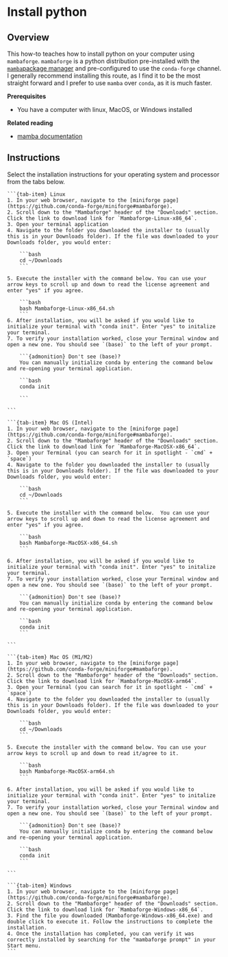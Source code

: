 # Install python

## Overview
This how-to teaches how to install python on your computer using `mambaforge`. `mambaforge` is a python distribution pre-installed with the [`mamba`package manager](https://mamba.readthedocs.io/en/latest/index.html) and pre-configured to use the `conda-forge` channel. I generally recommend installing this route, as I find it to be the most straight forward and I prefer to use `mamba` over `conda`, as it is much faster.

**Prerequisites**
- You have a computer with linux, MacOS, or Windows installed

**Related reading**

- [mamba documentation](https://mamba.readthedocs.io/en/latest/index.html)

## Instructions

Select the installation instructions for your operating system and processor from the tabs below.

````{tab-set}
```{tab-item} Linux
1. In your web browser, navigate to the [miniforge page](https://github.com/conda-forge/miniforge#mambaforge).
2. Scroll down to the "Mambaforge" header of the "Downloads" section. Click the link to download link for `Mambaforge-Linux-x86_64`.
3. Open your terminal application
4. Navigate to the folder you downloaded the installer to (usually this is in your Downloads folder). If the file was downloaded to your Downloads folder, you would enter:

    ```bash
    cd ~/Downloads
    ```   

5. Execute the installer with the command below. You can use your arrow keys to scroll up and down to read the license agreement and enter "yes" if you agree.

    ```bash
    bash Mambaforge-Linux-x86_64.sh
    ```
6. After installation, you will be asked if you would like to initialize your terminal with "conda init". Enter "yes" to initalize your terminal.
7. To verify your installation worked, close your Terminal window and open a new one. You should see `(base)` to the left of your prompt.

    ```{admonition} Don't see (base)?
    You can manually initialize conda by entering the command below and re-opening your terminal application.

    ```bash
    conda init
    
    ```

```

```{tab-item} Mac OS (Intel)
1. In your web browser, navigate to the [miniforge page](https://github.com/conda-forge/miniforge#mambaforge).
2. Scroll down to the "Mambaforge" header of the "Downloads" section. Click the link to download link for `Mambaforge-MacOSX-x86_64`.
3. Open your Terminal (you can search for it in spotlight - `cmd` + `space`)
4. Navigate to the folder you downloaded the installer to (usually this is in your Downloads folder). If the file was downloaded to your Downloads folder, you would enter:

    ```bash
    cd ~/Downloads
    ```
    
5. Execute the installer with the command below.  You can use your arrow keys to scroll up and down to read the license agreement and enter "yes" if you agree.

    ```bash
    bash Mambaforge-MacOSX-x86_64.sh
    ```

6. After installation, you will be asked if you would like to initialize your terminal with "conda init". Enter "yes" to initalize your terminal.   
7. To verify your installation worked, close your Terminal window and open a new one. You should see `(base)` to the left of your prompt.
    
    ```{admonition} Don't see (base)?
    You can manually initialize conda by entering the command below and re-opening your terminal application.

    ```bash
    conda init
    ```

```

```{tab-item} Mac OS (M1/M2)
1. In your web browser, navigate to the [miniforge page](https://github.com/conda-forge/miniforge#mambaforge).
2. Scroll down to the "Mambaforge" header of the "Downloads" section. Click the link to download link for `Mambaforge-MacOSX-arm64`.
3. Open your Terminal (you can search for it in spotlight - `cmd` + `space`)
4. Navigate to the folder you downloaded the installer to (usually this is in your Downloads folder). If the file was downloaded to your Downloads folder, you would enter:

    ```bash
    cd ~/Downloads
    ```
    
5. Execute the installer with the command below. You can use your arrow keys to scroll up and down to read it/agree to it.

    ```bash
    bash Mambaforge-MacOSX-arm64.sh
    ```
    
6. After installation, you will be asked if you would like to initialize your terminal with "conda init". Enter "yes" to initalize your terminal. 
7. To verify your installation worked, close your Terminal window and open a new one. You should see `(base)` to the left of your prompt.

    ```{admonition} Don't see (base)?
    You can manually initialize conda by entering the command below and re-opening your terminal application.

    ```bash
    conda init
    ```

```

```{tab-item} Windows
1. In your web browser, navigate to the [miniforge page](https://github.com/conda-forge/miniforge#mambaforge).
2. Scroll down to the "Mambaforge" header of the "Downloads" section. Click the link to download link for `Mambaforge-Windows-x86_64`.
3. Find the file you downloaded (Mambaforge-Windows-x86_64.exe) and double click to execute it. Follow the instructions to complete the installation.
4. Once the installation has completed, you can verify it was correctly installed by searching for the "mambaforge prompt" in your Start menu.
```
````